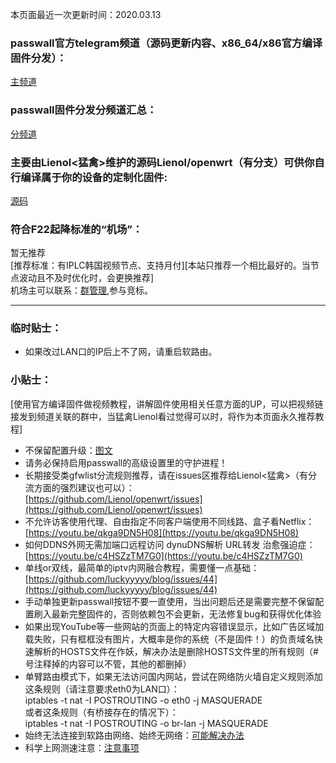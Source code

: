 本页面最近一次更新时间：2020.03.13
### passwall官方telegram频道（源码更新内容、x86_64/x86官方编译固件分发）：       
[主频道](https://t.me/passwall)            
### passwall固件分发分频道汇总：             
[分频道](./sub.md)               
### 主要由Lienol<猛禽>维护的源码Lienol/openwrt（有分支）可供你自行编译属于你的设备的定制化固件:             
[源码](./code.md)                   
### 符合F22起降标准的“机场”：    
暂无推荐         
[推荐标准：有IPLC韩国视频节点、支持月付][本站只推荐一个相比最好的。当节点波动且不及时优化时，会更换推荐]             
机场主可以联系：[群管理](https://t.me/wefuxkgfw),参与竞标。                

------------------------------------------------------------------------------------
### 临时贴士：            
* 如果改过LAN口的IP后上不了网，请重启软路由。     

### 小贴士：       
[使用官方编译固件做视频教程，讲解固件使用相关任意方面的UP，可以把视频链接发到频道关联的群中，当猛禽Lienol看过觉得可以时，将作为本页面永久推荐教程]   
* 不保留配置升级：[图文](./upgrade.md)                 
* 请务必保持启用passwall的高级设置里的守护进程！       
* 长期接受类gfwlist分流规则推荐，请在issues区推荐给Lienol<猛禽>（有分流方面的强烈建议也可以）：                    
[https://github.com/Lienol/openwrt/issues](https://github.com/Lienol/openwrt/issues)             
* 不允许访客使用代理、自由指定不同客户端使用不同线路、盒子看Netflix：        
[https://youtu.be/qkga9DN5H08](https://youtu.be/qkga9DN5H08)            
* 如何DDNS外网无需加端口远程访问 dynuDNS解析 URL转发 治愈强迫症：  
[https://youtu.be/c4HSZzTM7G0](https://youtu.be/c4HSZzTM7G0)         
* 单线or双线，最简单的iptv内网融合教程，需要懂一点基础：      
[https://github.com/luckyyyyy/blog/issues/44](https://github.com/luckyyyyy/blog/issues/44)            
* 手动单独更新passwall按钮不要一直使用，当出问题后还是需要完整不保留配置刷入最新完整固件的，否则依赖包不会更新，无法修复bug和获得优化体验          
* 如果出现YouTube等一些网站的页面上的特定内容错误显示，比如广告区域加载失败，只有框框没有图片，大概率是你的系统（不是固件！）的负责域名快速解析的HOSTS文件在作妖，解决办法是删除HOSTS文件里的所有规则（# 号注释掉的内容可以不管，其他的都删掉）               
* 单臂路由模式下，如果无法访问国内网站，尝试在网络防火墙自定义规则添加这条规则（请注意要求eth0为LAN口）：            
iptables -t nat -I POSTROUTING -o eth0 -j MASQUERADE           
或者这条规则（有桥接存在的情况下）：       
iptables -t nat -I POSTROUTING -o  br-lan  -j MASQUERADE            
* 始终无法连接到软路由网络、始终无网络：[可能解决办法](./winproxy.md)               
* 科学上网测速注意：[注意事项](./speed.md)                  

